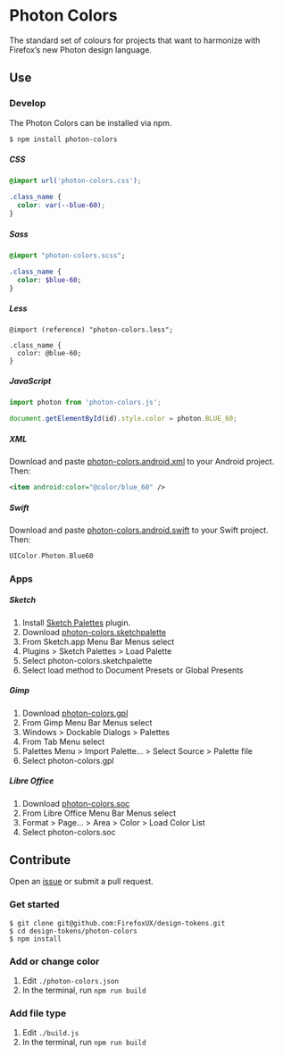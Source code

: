 # Photon Colors

The standard set of colours for projects that want to harmonize with Firefox’s new Photon design language.

## Use

### Develop

The Photon Colors can be installed via npm.

```bash
$ npm install photon-colors
```

##### CSS

```css
@import url('photon-colors.css');

.class_name {
  color: var(--blue-60);
}
```

##### Sass

```Sass
@import "photon-colors.scss";

.class_name {
  color: $blue-60;
}
```

##### Less

```less
@import (reference) "photon-colors.less";

.class_name {
  color: @blue-60;
}
```

##### JavaScript

```js
import photon from 'photon-colors.js';

document.getElementById(id).style.color = photon.BLUE_60;
```

##### XML

Download and paste [photon-colors.android.xml](https://github.com/FirefoxUX/design-tokens/raw/master/photon-colors/photon-colors.android.xml) to your Android project. Then:

```xml
<item android:color="@color/blue_60" />
```

##### Swift

Download and paste [photon-colors.android.swift](https://github.com/FirefoxUX/design-tokens/raw/master/photon-colors/photon-colors.android.swift) to your Swift project. Then:

```swift
UIColor.Photon.Blue60
```

### Apps

##### Sketch

1. Install [Sketch Palettes](https://github.com/andrewfiorillo/sketch-palettes/) plugin.
2. Download [photon-colors.sketchpalette](https://github.com/FirefoxUX/design-tokens/raw/master/photon-colors/photon-colors.sketchpalette)
3. From Sketch.app Menu Bar Menus select
4. Plugins > Sketch Palettes > Load Palette
5. Select photon-colors.sketchpalette
6. Select load method to Document Presets or Global Presents

##### Gimp

1. Download [photon-colors.gpl](https://github.com/FirefoxUX/design-tokens/raw/master/photon-colors/photon-colors.gpl)
2. From Gimp Menu Bar Menus select
3. Windows > Dockable Dialogs > Palettes
4. From Tab Menu select
5. Palettes Menu > Import Palette... > Select Source > Palette file
6. Select photon-colors.gpl

##### Libre Office

1. Download [photon-colors.soc](https://github.com/FirefoxUX/design-tokens/raw/master/photon-colors/photon-colors.soc)
2. From Libre Office Menu Bar Menus select
3. Format > Page... > Area > Color > Load Color List
4. Select photon-colors.soc

## Contribute

Open an [issue](https://github.com/FirefoxUX/design-tokens/issues/new) or submit a pull request.

### Get started

```
$ git clone git@github.com:FirefoxUX/design-tokens.git
$ cd design-tokens/photon-colors
$ npm install
```

### Add or change color

1. Edit `./photon-colors.json`
2. In the terminal, run `npm run build`

### Add file type

1. Edit `./build.js`
2. In the terminal, run `npm run build`



